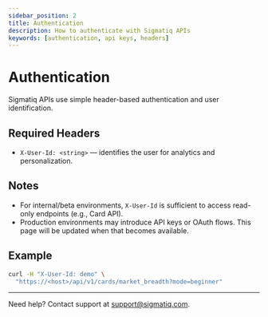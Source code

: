 ```yaml
---
sidebar_position: 2
title: Authentication
description: How to authenticate with Sigmatiq APIs
keywords: [authentication, api keys, headers]
---
```


# Authentication

Sigmatiq APIs use simple header-based authentication and user identification.

## Required Headers

- `X-User-Id: <string>` — identifies the user for analytics and personalization.

## Notes

- For internal/beta environments, `X-User-Id` is sufficient to access read-only endpoints (e.g., Card API).
- Production environments may introduce API keys or OAuth flows. This page will be updated when that becomes available.

## Example

```bash
curl -H "X-User-Id: demo" \
  "https://<host>/api/v1/cards/market_breadth?mode=beginner"
```

---

Need help? Contact support at support@sigmatiq.com.

